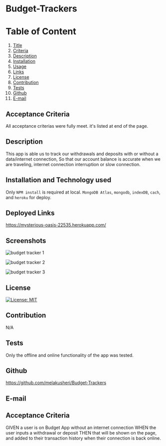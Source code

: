# Budget-Trackers

  # Table of Content
  1. [Title](#Title)
  2. [Criteria](#Criteria)
  3. [Description](#Description)
  4. [Installation](#Installation)
  5. [Usage](#Usage)
  6. [Links](#Links)
  7. [License](#License)
  8. [Contribution](#Contribution)
  9. [Tests](#Tests)
  10. [Github](#Github)
  11. [E-mail](#Email)  

  ## Acceptance Criteria
   All acceptance criterias were fully meet. it's listed at end of the page.
  ## Description
  This app is able us to track our withdrawals and deposits with or without a data/internet connection, So that our account balance is accurate when we are traveling, internet connection interruption or slow connection.


  ## Installation and Technology used
  Only `NPM install` is required at local.
  `MongoDB Atlas`, `mongodb`, `indexDB`, `cach`, and `heroku` for deploy.
  ## Deployed Links
   https://mysterious-oasis-22535.herokuapp.com/


  ## Screenshots

![budget tracker 1](https://user-images.githubusercontent.com/65136237/137431913-cd29b435-ce7c-4953-86bd-6cbfee36a334.PNG)

![budget tracker 2](https://user-images.githubusercontent.com/65136237/137432046-52b14d10-40fb-44eb-ab9d-825cca887063.PNG)

![budget tracker 3](https://user-images.githubusercontent.com/65136237/137431851-8d8f11b3-b1a1-418a-801e-aaa993f49e4f.PNG)

  ## License
  [![License: MIT](https://img.shields.io/badge/License-MIT-yellow.svg)](https://opensource.org/licenses/MIT)

  ## Contribution
  N/A

  ## Tests
  Only the offline and online functionality of the app was tested.

  ## Github
  https://github.com/melakusheri/Budget-Trackers

  ## E-mail


  ## Acceptance Criteria
GIVEN a user is on Budget App without an internet connection
WHEN the user inputs a withdrawal or deposit
THEN that will be shown on the page, and added to their transaction history when their connection is back online.
